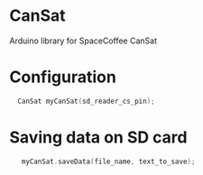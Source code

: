 # CanSat
 Arduino library for SpaceCoffee CanSat

# Configuration
```cpp
  CanSat myCanSat(sd_reader_cs_pin);
```

# Saving data on SD card
```cpp
   myCanSat.saveData(file_name, text_to_save);
```
